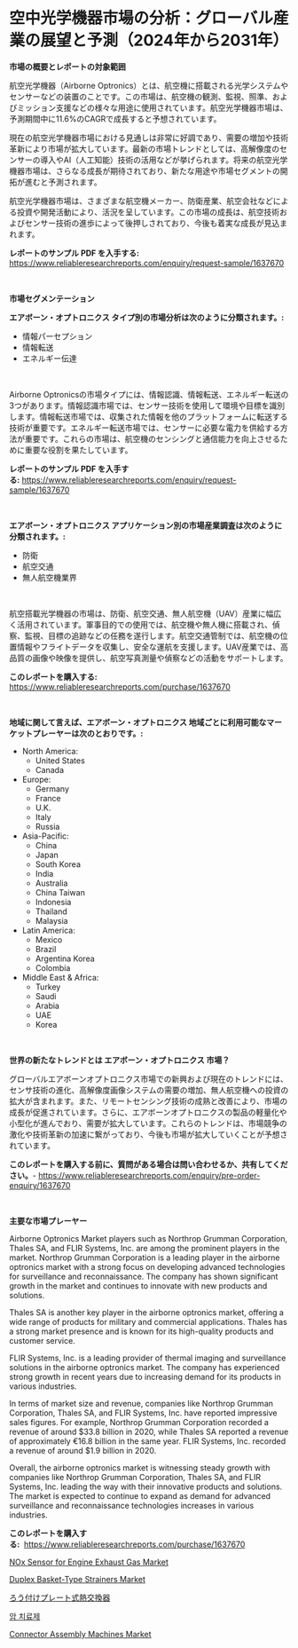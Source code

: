 <p><h1>空中光学機器市場の分析：グローバル産業の展望と予測（2024年から2031年）</h1></p><p><strong>市場の概要とレポートの対象範囲</strong></p>
<p><p>航空光学機器（Airborne Optronics）とは、航空機に搭載される光学システムやセンサーなどの装置のことです。この市場は、航空機の観測、監視、照準、およびミッション支援などの様々な用途に使用されています。航空光学機器市場は、予測期間中に11.6%のCAGRで成長すると予想されています。</p><p>現在の航空光学機器市場における見通しは非常に好調であり、需要の増加や技術革新により市場が拡大しています。最新の市場トレンドとしては、高解像度のセンサーの導入やAI（人工知能）技術の活用などが挙げられます。将来の航空光学機器市場は、さらなる成長が期待されており、新たな用途や市場セグメントの開拓が進むと予測されます。</p><p>航空光学機器市場は、さまざまな航空機メーカー、防衛産業、航空会社などによる投資や開発活動により、活況を呈しています。この市場の成長は、航空技術およびセンサー技術の進歩によって後押しされており、今後も着実な成長が見込まれます。</p></p>
<p><strong>レポートのサンプル PDF を入手する:</strong> <a href="https://www.reliableresearchreports.com/enquiry/request-sample/1637670">https://www.reliableresearchreports.com/enquiry/request-sample/1637670</a></p>
<p>&nbsp;</p>
<p><strong>市場セグメンテーション</strong></p>
<p><strong>エアボーン・オプトロニクス タイプ別の市場分析は次のように分類されます。:</strong></p>
<p><ul><li>情報パーセプション</li><li>情報転送</li><li>エネルギー伝達</li></ul></p>
<p>&nbsp;</p>
<p><p>Airborne Optronicsの市場タイプには、情報認識、情報転送、エネルギー転送の3つがあります。情報認識市場では、センサー技術を使用して環境や目標を識別します。情報転送市場では、収集された情報を他のプラットフォームに転送する技術が重要です。エネルギー転送市場では、センサーに必要な電力を供給する方法が重要です。これらの市場は、航空機のセンシングと通信能力を向上させるために重要な役割を果たしています。</p></p>
<p><strong>レポートのサンプル PDF を入手する:</strong>&nbsp;<a href="https://www.reliableresearchreports.com/enquiry/request-sample/1637670">https://www.reliableresearchreports.com/enquiry/request-sample/1637670</a></p>
<p>&nbsp;</p>
<p><strong> エアボーン・オプトロニクス アプリケーション別の市場産業調査は次のように分類されます。:</strong></p>
<p><ul><li>防衛</li><li>航空交通</li><li>無人航空機業界</li></ul></p>
<p>&nbsp;</p>
<p><p>航空搭載光学機器の市場は、防衛、航空交通、無人航空機（UAV）産業に幅広く活用されています。軍事目的での使用では、航空機や無人機に搭載され、偵察、監視、目標の追跡などの任務を遂行します。航空交通管制では、航空機の位置情報やフライトデータを収集し、安全な運航を支援します。UAV産業では、高品質の画像や映像を提供し、航空写真測量や偵察などの活動をサポートします。</p></p>
<p><strong>このレポートを購入する:</strong>&nbsp; <a href="https://www.reliableresearchreports.com/purchase/1637670">https://www.reliableresearchreports.com/purchase/1637670</a></p>
<p>&nbsp;</p>
<p><strong>地域に関して言えば、エアボーン・オプトロニクス 地域ごとに利用可能なマーケットプレーヤーは次のとおりです。:</strong></p>
<p><ul>
    <li>
        North America:
        <ul>
            <li>United States</li>
            <li>Canada</li>
        </ul>
    </li>
    <li>
        Europe:
        <ul>
            <li>Germany</li>
            <li>France</li>
            <li>U.K.</li>
            <li>Italy</li>
            <li>Russia</li>
        </ul>
    </li>
    <li>
        Asia-Pacific:
        <ul>
            <li>China</li>
            <li>Japan</li>
            <li>South Korea</li>
            <li>India</li>
            <li>Australia</li>
            <li>China Taiwan</li>
            <li>Indonesia</li>
            <li>Thailand</li>
            <li>Malaysia</li>
        </ul>
    </li>
    <li>
        Latin America:
        <ul>
            <li>Mexico</li>
            <li>Brazil</li>
            <li>Argentina Korea</li>
            <li>Colombia</li>
        </ul>
    </li>
    <li>
        Middle East & Africa:
        <ul>
            <li>Turkey</li>
            <li>Saudi</li>
            <li>Arabia</li>
            <li>UAE</li>
            <li>Korea</li>
        </ul>
    </li>
    </ul></p>
<p>&nbsp;</p>
<p><strong>世界の新たなトレンドとは エアボーン・オプトロニクス 市場？</strong></p>
<p><p>グローバルエアボーンオプトロニクス市場での新興および現在のトレンドには、センサ技術の進化、高解像度画像システムの需要の増加、無人航空機への投資の拡大が含まれます。また、リモートセンシング技術の成熟と改善により、市場の成長が促進されています。さらに、エアボーンオプトロニクスの製品の軽量化や小型化が進んでおり、需要が拡大しています。これらのトレンドは、市場競争の激化や技術革新の加速に繋がっており、今後も市場が拡大していくことが予想されています。</p></p>
<p><strong>このレポートを購入する前に、質問がある場合は問い合わせるか、共有してください。</strong>- <a href="https://www.reliableresearchreports.com/enquiry/pre-order-enquiry/1637670">https://www.reliableresearchreports.com/enquiry/pre-order-enquiry/1637670</a></p>
<p>&nbsp;</p>
<p><strong>主要な市場プレーヤー</strong></p>
<p><p>Airborne Optronics Market players such as Northrop Grumman Corporation, Thales SA, and FLIR Systems, Inc. are among the prominent players in the market. Northrop Grumman Corporation is a leading player in the airborne optronics market with a strong focus on developing advanced technologies for surveillance and reconnaissance. The company has shown significant growth in the market and continues to innovate with new products and solutions.</p><p>Thales SA is another key player in the airborne optronics market, offering a wide range of products for military and commercial applications. Thales has a strong market presence and is known for its high-quality products and customer service.</p><p>FLIR Systems, Inc. is a leading provider of thermal imaging and surveillance solutions in the airborne optronics market. The company has experienced strong growth in recent years due to increasing demand for its products in various industries.</p><p>In terms of market size and revenue, companies like Northrop Grumman Corporation, Thales SA, and FLIR Systems, Inc. have reported impressive sales figures. For example, Northrop Grumman Corporation recorded a revenue of around $33.8 billion in 2020, while Thales SA reported a revenue of approximately €16.8 billion in the same year. FLIR Systems, Inc. recorded a revenue of around $1.9 billion in 2020.</p><p>Overall, the airborne optronics market is witnessing steady growth with companies like Northrop Grumman Corporation, Thales SA, and FLIR Systems, Inc. leading the way with their innovative products and solutions. The market is expected to continue to expand as demand for advanced surveillance and reconnaissance technologies increases in various industries.</p></p>
<p><strong>このレポートを購入する:</strong>&nbsp;&nbsp;<a href="https://www.reliableresearchreports.com/purchase/1637670">https://www.reliableresearchreports.com/purchase/1637670</a></p>
<p><p><a href="https://natural-crush-b99.notion.site/NOx-Sensor-for-Engine-Exhaust-Gas-Market-Size-Market-Trends-and-Growth-Outlook-forecasted-for-peri-23fc67b1a93d484eb78440b5e950b8cf">NOx Sensor for Engine Exhaust Gas Market</a></p><p><a href="https://issuu.com/reportprime-2/docs/duplex-basket-type-strainers-market-size-2030.pptx">Duplex Basket-Type Strainers Market</a></p><p><a href="https://medium.com/@briaabshire64/%E3%82%8D%E3%81%86%E4%BB%98%E3%81%91%E3%83%97%E3%83%AC%E3%83%BC%E3%83%88%E7%86%B1%E4%BA%A4%E6%8F%9B%E5%99%A8%E5%B8%82%E5%A0%B4-%E5%B8%82%E5%A0%B4%E3%82%B7%E3%82%A7%E3%82%A2-%E5%B8%82%E5%A0%B4%E5%8B%95%E5%90%91-%E5%B0%86%E6%9D%A5%E3%81%AE%E6%88%90%E9%95%B7%E3%81%AE%E6%8E%A2%E6%B1%82-2a5c7da71db0">ろう付けプレート式熱交換器</a></p><p><a href="https://medium.com/@percyhagernes9778/%EC%95%94-%EC%B9%98%EB%A3%8C-%EC%95%BD%EB%AC%BC-%EC%8B%9C%EC%9E%A5%EC%9D%98-%EC%A0%90%EC%9C%A0%EC%9C%A8-%EB%B3%80%ED%99%94%EC%99%80-%EC%8B%9C%EC%9E%A5-%EC%84%B1%EC%9E%A5-%EB%8F%99%ED%96%A5-2024%EB%85%84-2031%EB%85%84-26eb0a4f2742">암 치료제</a></p><p><a href="https://issuu.com/reportprime-2/docs/connector-assembly-machines-market-size-2030.pptx">Connector Assembly Machines Market</a></p></p>